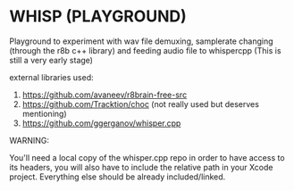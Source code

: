 # WHISP (PLAYGROUND)



Playground to experiment with wav file demuxing, samplerate changing (through the r8b c++ library) and feeding audio file to whispercpp
(This is still a very early stage)



external libraries used:

1. https://github.com/avaneev/r8brain-free-src
2. https://github.com/Tracktion/choc (not really used but deserves mentioning)
3. https://github.com/ggerganov/whisper.cpp


WARNING:

You'll need a local copy of the whisper.cpp repo in order to have access to its headers, you will also have to include the relative path in your Xcode project. Everything else should be already included/linked.

